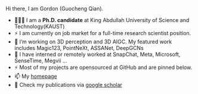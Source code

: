 <p2>Hi there, I am Gordon (Guocheng Qian).</p2>
- 👨🏼‍💻 I am a **Ph.D. candidate** at King Abdullah University of Science and Technology(KAUST)
- ⚡ I am currently on job market for a full-time research scientist position.
- 🔭 I’m working on 3D perception and 3D AIGC. My featured work includes Magic123, PointNeXt, ASSANet, DeepGCNs
- 🌱 I have interned or remotely worked at SnapChat, Meta, Microsoft, SenseTime, Megvii ...
- ⚡ Most of my projects are opensourced at GitHub and are pinned below.
- 📫 My [homepage](https://guochengqian.github.io/)
- :book: Check my publications via [google scholar](https://scholar.google.com/citations?user=DUDaxg4AAAAJ&hl=en)

<!--
**guochengqian/guochengqian** is a ✨ _special_ ✨ repository because its `README.md` (this file) appears on your GitHub profile.

Here are some ideas to get you started:

- 🔭 I’m currently working on ...
- 🌱 I’m currently learning ...
- 👯 I’m looking to collaborate on ...
- 🤔 I’m looking for help with ...
- 💬 Ask me about ...
- 📫 How to reach me: ...
- 😄 Pronouns: ...
- ⚡ Fun fact: ...

<div align="center">
  <p>

  <a href="https://github.com/guochengqian">

  <img src="https://github-readme-stats.vercel.app/api?username=guochengqian&show_icons=true&theme=default&hide=contribs,issues" />

  </a>
  
  </p>
</div>

-->
